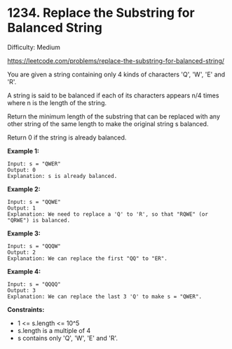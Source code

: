# 1234. Replace the Substring for Balanced String

Difficulty: Medium

https://leetcode.com/problems/replace-the-substring-for-balanced-string/

You are given a string containing only 4 kinds of characters 'Q', 'W', 'E' and 'R'.

A string is said to be balanced if each of its characters appears n/4 times where n is the length of the string.

Return the minimum length of the substring that can be replaced with any other string of the same length to make the original string s balanced.

Return 0 if the string is already balanced.

**Example 1:**
```
Input: s = "QWER"
Output: 0
Explanation: s is already balanced.
```

**Example 2:**
```
Input: s = "QQWE"
Output: 1
Explanation: We need to replace a 'Q' to 'R', so that "RQWE" (or "QRWE") is balanced.
```

**Example 3:**
```
Input: s = "QQQW"
Output: 2
Explanation: We can replace the first "QQ" to "ER". 
```

**Example 4:**
```
Input: s = "QQQQ"
Output: 3
Explanation: We can replace the last 3 'Q' to make s = "QWER".
```

**Constraints:**

* 1 <= s.length <= 10^5
* s.length is a multiple of 4
* s contains only 'Q', 'W', 'E' and 'R'.
